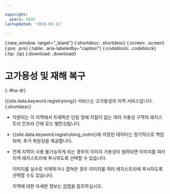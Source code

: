```yaml
---

copyright:
  years: 2018
lastupdated: "2018-09-11"

---
```


{:new_window: target="_blank"}
{:shortdesc: .shortdesc}
{:screen: .screen}
{:pre: .pre}
{:table: .aria-labeledby="caption"}
{:codeblock: .codeblock}
{:tip: .tip}
{:download: .download}



# 고가용성 및 재해 복구
{: #ha-dr}

{{site.data.keyword.registrylong}} 서비스는 고가용성의 지역 서비스입니다.
{:shortdesc}

* 지원되는 각 지역에서 트래픽은 단일 장애 지점이 없는 여러 가용성 구역의 레지스트리 인프라 간에 로드 밸런싱됩니다.

* {{site.data.keyword.registrylong_notm}}에 저장된 데이터는 정기적으로 백업되며, 추가 복원성을 제공합니다.

* 전체 지역이 사용 불가능하게 되는 경우의 이미지 가용성이 염려되면 이미지를 여러 지역 레지스트리에 푸시하도록 선택할 수 있습니다. 
  
  이미지를 실수로 삭제하거나 겹쳐쓴 경우 이미지를 여러 레지스트리에 푸시하도록 선택할 수도 있습니다.

  지역에 대한 자세한 정보는 [지역](/docs/services/Registry/registry_overview.html#registry_regions)을 참조하십시오.
